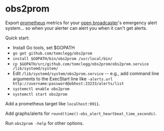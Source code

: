 # obs2prom
Export [prometheus](https://github.com/prometheus/prometheus) metrics for your [open broadcaster](https://github.com/openbroadcaster/obplayer)'s emergency alert system... so when your alerter can alert you when it can't get alerts.

Quick start:
* Install Go tools, set $GOPATH
* `go get github.com/tomclegg/obs2prom`
* `install $GOPATH/bin/obs2prom /usr/local/bin/`
* `cp $GOPATH/src/github.com/tomclegg/obs2prom/obs2prom.service /lib/systemd/system/`
* Edit `/lib/systemd/system/obs2prom.service` -- e.g., add command line arguments to the ExecStart line like `-alerts.url http://username:password@obhost:23233/alerts/list`
* `systemctl enable obs2prom`
* `systemctl start obs2prom`

Add a prometheus target like `localhost:9911`.

Add graphs/alerts for `round(time()-obs_alert_heartbeat_time_seconds)`.

Run `obs2prom -help` for other options.
